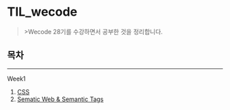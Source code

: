 # TIL_wecode

> \>Wecode 28기를 수강하면서 공부한 것을 정리합니다.

## 목차

------

Week1

1. [CSS](./Week1/CSS.md)
1. [Sematic Web & Semantic Tags](./Week1/Semantic_Web_Semantic_Tags.md)
